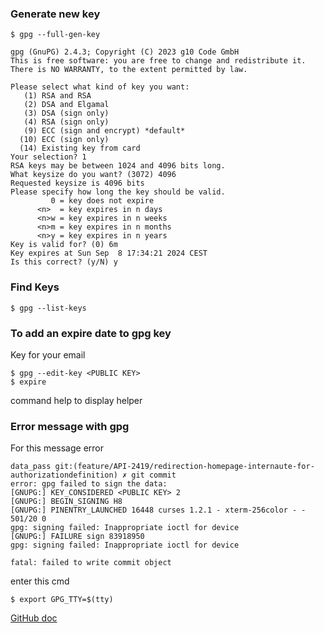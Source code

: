### Generate new key

```shell
$ gpg --full-gen-key
```

```shell
gpg (GnuPG) 2.4.3; Copyright (C) 2023 g10 Code GmbH
This is free software: you are free to change and redistribute it.
There is NO WARRANTY, to the extent permitted by law.

Please select what kind of key you want:
   (1) RSA and RSA
   (2) DSA and Elgamal
   (3) DSA (sign only)
   (4) RSA (sign only)
   (9) ECC (sign and encrypt) *default*
  (10) ECC (sign only)
  (14) Existing key from card
Your selection? 1
RSA keys may be between 1024 and 4096 bits long.
What keysize do you want? (3072) 4096
Requested keysize is 4096 bits
Please specify how long the key should be valid.
         0 = key does not expire
      <n>  = key expires in n days
      <n>w = key expires in n weeks
      <n>m = key expires in n months
      <n>y = key expires in n years
Key is valid for? (0) 6m
Key expires at Sun Sep  8 17:34:21 2024 CEST
Is this correct? (y/N) y
```

### Find Keys

```shell
$ gpg --list-keys
```

### To add an expire date to gpg key
Key for your email
```shell
$ gpg --edit-key <PUBLIC KEY>
$ expire
```
command help to display helper


### Error message with gpg
For this message error
```shell
data_pass git:(feature/API-2419/redirection-homepage-internaute-for-authorizationdefinition) ✗ git commit
error: gpg failed to sign the data:
[GNUPG:] KEY_CONSIDERED <PUBLIC KEY> 2
[GNUPG:] BEGIN_SIGNING H8
[GNUPG:] PINENTRY_LAUNCHED 16448 curses 1.2.1 - xterm-256color - - 501/20 0
gpg: signing failed: Inappropriate ioctl for device
[GNUPG:] FAILURE sign 83918950
gpg: signing failed: Inappropriate ioctl for device

fatal: failed to write commit object
```

enter this cmd 
```shell
$ export GPG_TTY=$(tty)
```


[GitHub doc](https://docs.github.com/fr/authentication/managing-commit-signature-verification/generating-a-new-gpg-key)
